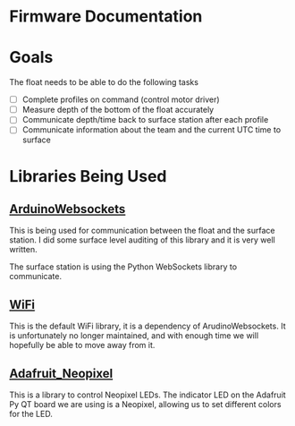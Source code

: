 # Firmware Documentation

# Goals

The float needs to be able to do the following tasks
- [ ] Complete profiles on command (control motor driver)
- [ ] Measure depth of the bottom of the float accurately
- [ ] Communicate depth/time back to surface station after each profile
- [ ] Communicate information about the team and the current UTC time to surface

# Libraries Being Used

## [ArduinoWebsockets](https://www.arduino.cc/reference/en/libraries/websockets/)

This is being used for communication between the float and the surface station. I did some surface level auditing of this library and it is very well written.

The surface station is using the Python WebSockets library to communicate.

## [WiFi](https://www.arduino.cc/reference/en/libraries/wifi/)

This is the default WiFi library, it is a dependency of ArudinoWebsockets. It is unfortunately no longer maintained, and with enough time we will hopefully be able to move away from it.

## [Adafruit_Neopixel](https://github.com/adafruit/Adafruit_NeoPixel)

This is a library to control Neopixel LEDs. The indicator LED on the Adafruit Py QT board we are using is a Neopixel, allowing us to set different colors for the LED.
